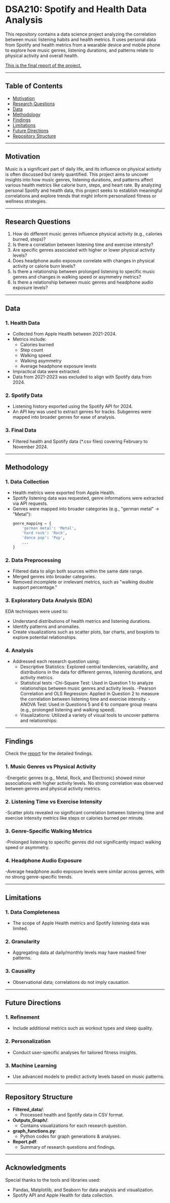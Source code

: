 # **DSA210: Spotify and Health Data Analysis**

This repository contains a data science project analyzing the correlation between music listening habits and health metrics. It uses personal data from Spotify and health metrics from a wearable device and mobile phone to explore how music genres, listening durations, and patterns relate to physical activity and overall health.

[This is the final report of the project.](https://basarzaimdsa.netlify.app/)

---

## **Table of Contents**
- [Motivation](#motivation)
- [Research Questions](#research-questions)
- [Data](#data)
- [Methodology](#methodology)
- [Findings](#findings)
- [Limitations](#limitations)
- [Future Directions](#future-directions)
- [Repository Structure](#repository-structure)

---

## **Motivation**

Music is a significant part of daily life, and its influence on physical activity is often discussed but rarely quantified. This project aims to uncover insights into how music genres, listening durations, and patterns affect various health metrics like calorie burn, steps, and heart rate. By analyzing personal Spotify and health data, this project seeks to establish meaningful correlations and explore trends that might inform personalized fitness or wellness strategies.

---

## **Research Questions**

1. How do different music genres influence physical activity (e.g., calories burned, steps)?
2. Is there a correlation between listening time and exercise intensity?
3. Are specific genres associated with higher or lower physical activity levels?
4. Does headphone audio exposure correlate with changes in physical activity or calorie burn levels?
5. Is there a relationship between prolonged listening to specific music genres and changes in walking speed or asymmetry metrics?
6. Is there a relationship between music genres and headphone audio exposure levels?

---

## **Data**

### **1. Health Data**
- Collected from Apple Health between 2021-2024.
- Metrics include:
  - Calories burned
  - Step count
  - Walking speed
  - Walking asymmetry
  - Average headphone exposure levels
- Impractical data were extracted.
- Data from 2021-2023 was excluded to align with Spotify data from 2024.

### **2. Spotify Data**
- Listening history exported using the Spotify API for 2024.
- An API key was used to extract genres for tracks. Subgenres were mapped into broader genres for ease of analysis.

### **3. Final Data**
- Filtered health and Spotify data (*.csv files) covering February to November 2024.

---

## **Methodology**

### **1. Data Collection**
- Health metrics were exported from Apple Health.
- Spotify listening data was requested, genre informations were extracted via API requests.
- Genres were mapped into broader categories (e.g., "german metal" → "Metal"):
  ```python
  genre_mapping = {
      'german metal': 'Metal',
      'hard rock': 'Rock',
      'dance pop': 'Pop',
      ...
  }
  ```

### **2. Data Preprocessing**
- Filtered data to align both sources within the same date range.
- Merged genres into broader categories.
- Removed incomplete or irrelevant metrics, such as "walking double support percentage."

### **3. Exploratory Data Analysis (EDA)**
EDA techniques were used to:
- Understand distributions of health metrics and listening durations.
- Identify patterns and anomalies.
- Create visualizations such as scatter plots, bar charts, and boxplots to explore potential relationships.

### **4. Analysis**
- Addressed each research question using:
  - Descriptive Statistics: Explored central tendencies, variability, and distributions in the data for different genres, listening durations, and activity metrics.
  - Statistical tests
    -Chi-Square Test: Used in Question 1 to analyze relationships between music genres and activity levels.
    -Pearson Correlation and OLS Regression: Applied in Question 2 to measure the correlation between listening time and exercise intensity.
    -ANOVA Test: Used in Questions 5 and 6 to compare group means (e.g., prolonged listening and walking speed).
  - Visualizations: Utilized a variety of visual tools to uncover patterns and relationships:
---

## **Findings**
Check the [report](https://basarzaimdsa.netlify.app/) for the detailed findings.

### **1. Music Genres vs Physical Activity**
-Energetic genres (e.g., Metal, Rock, and Electronic) showed minor associations with higher activity levels. No strong correlation was observed between genres and physical activity metrics.

### **2. Listening Time vs Exercise Intensity**
-Scatter plots revealed no significant correlation between listening time and exercise intensity metrics like steps or calories burned per minute.

### **3. Genre-Specific Walking Metrics**
-Prolonged listening to specific genres did not significantly impact walking speed or asymmetry.

### **4. Headphone Audio Exposure**
-Average headphone audio exposure levels were similar across genres, with no strong genre-specific trends.

---

## **Limitations**

### **1. Data Completeness**
- The scope of Apple Health metrics and Spotify listening data was limited.

### **2. Granularity**
- Aggregating data at daily/monthly levels may have masked finer patterns.

### **3. Causality**
- Observational data; correlations do not imply causation.

---

## **Future Directions**

### **1. Refinement**
- Include additional metrics such as workout types and sleep quality.

### **2. Personalization**
- Conduct user-specific analyses for tailored fitness insights.

### **3. Machine Learning**
- Use advanced models to predict activity levels based on music patterns.

---

## **Repository Structure**

- **Filtered_data/**:
  - Processed health and Spotify data in CSV format.
- **Outputs_Graph/**:
  - Contains visualizations for each research question.
- **graph_functions.py**:
  - Python codes for graph generations & analyses.
- **Report.pdf**:
  - Summary of research questions and findings.

---

## **Acknowledgments**

Special thanks to the tools and libraries used:
- Pandas, Matplotlib, and Seaborn for data analysis and visualization.
- Spotify API and Apple Health for data collection.
